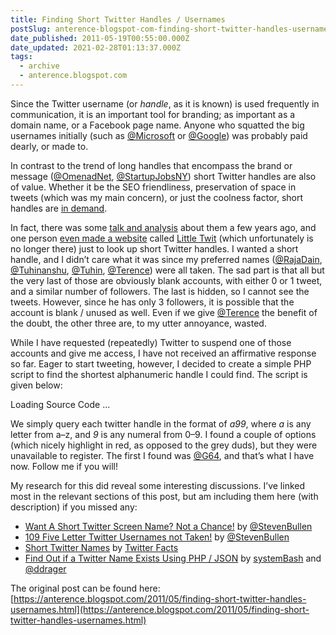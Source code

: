 ```yaml
---
title: Finding Short Twitter Handles / Usernames
postSlug: anterence-blogspot-com-finding-short-twitter-handles-usernames
date_published: 2011-05-19T00:55:00.000Z
date_updated: 2021-02-28T01:13:37.000Z
tags:
  - archive
  - anterence.blogspot.com
---
```


Since the Twitter username (or *handle*, as it is known) is used frequently in communication, it is an important tool for branding; as important as a domain name, or a Facebook page name. Anyone who squatted the big usernames initially (such as [@Microsoft](https://twitter.com/Microsoft) or [@Google](https://twitter.com/google)) was probably paid dearly, or made to.

In contrast to the trend of long handles that encompass the brand or message ([@OmenadNet](https://twitter.com/omenadnet), [@StartupJobsNY](https://twitter.com/startupjobsny)) short Twitter handles are also of value. Whether it be the SEO friendliness, preservation of space in tweets (which was my main concern), or just the coolness factor, short handles are [in demand](http://stevenbullen.com/blog/642/want-a-short-twitter-screen-name-not-a-chance/).

In fact, there was some [talk and analysis](http://twitterfacts.blogspot.com/2009/02/short-twitter-names.html) about them a few years ago, and one person [even made a website](http://twitterfacts.blogspot.com/2009/02/short-twitter-names.html?showComment=1237538820000#c3662396147154420822) called [Little Twit](http://www.little-twit.com/) (which unfortunately is no longer there) just to look up short Twitter handles. I wanted a short handle, and I didn’t care what it was since my preferred names ([@RajaDain](https://twitter.com/rajadain), [@Tuhinanshu](https://twitter.com/tuhinanshu), [@Tuhin](https://twitter.com/tuhin), [@Terence](https://twitter.com/terence)) were all taken. The sad part is that all but the very last of those are obviously blank accounts, with either 0 or 1 tweet, and a similar number of followers. The last is hidden, so I cannot see the tweets. However, since he has only 3 followers, it is possible that the account is blank / unused as well. Even if we give [@Terence](https://twitter.com/terence) the benefit of the doubt, the other three are, to my utter annoyance, wasted.

While I have requested (repeatedly) Twitter to suspend one of those accounts and give me access, I have not received an affirmative response so far. Eager to start tweeting, however, I decided to create a simple PHP script to find the shortest alphanumeric handle I could find. The script is given below:

Loading Source Code ... 

We simply query each twitter handle in the format of *a99*, where *a* is any letter from a–z, and *9* is any numeral from 0–9. I found a couple of options (which nicely highlight in red, as opposed to the grey duds), but they were unavailable to register. The first I found was [@G64](http://twitter.com/g64), and that’s what I have now. Follow me if you will!

My research for this did reveal some interesting discussions. I’ve linked most in the relevant sections of this post, but am including them here (with description) if you missed any:

- [Want A Short Twitter Screen Name? Not a Chance!](http://stevenbullen.com/blog/642/want-a-short-twitter-screen-name-not-a-chance/) by [@StevenBullen](http://twitter.com/stevenbullen/)
- [109 Five Letter Twitter Usernames not Taken!](http://stevenbullen.com/blog/677/109-five-letter-twitter-usernames-not-taken/) by [@StevenBullen](http://twitter.com/stevenbullen/)
- [Short Twitter Names](http://twitterfacts.blogspot.com/2009/02/short-twitter-names.html) by [Twitter Facts](http://twitterfacts.blogspot.com/)
- [Find Out if a Twitter Name Exists Using PHP / JSON](http://systembash.com/content/find-out-if-a-twitter-username-exists-using-php-json/) by [systemBash](http://systembash.com/) and [@ddrager](https://twitter.com/ddrager)

The original post can be found here: [https://anterence.blogspot.com/2011/05/finding-short-twitter-handles-usernames.html](https://anterence.blogspot.com/2011/05/finding-short-twitter-handles-usernames.html)
